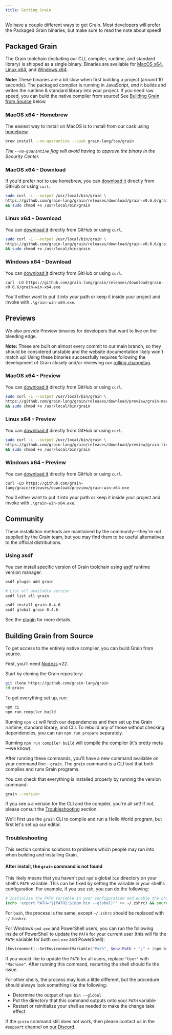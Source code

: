 ```yaml
---
title: Getting Grain
---
```


We have a couple different ways to get Grain. Most developers will prefer the Packaged Grain binaries, but make sure to read the note about speed!

## Packaged Grain

The Grain toolchain (including our CLI, compiler, runtime, and standard library) is shipped as a single binary. Binaries are available for [MacOS x64](#MacOS-x64---Homebrew), [Linux x64](#Linux-x64---Download), and [Windows x64](#Windows-x64---Download).

**Note:** These binaries are a bit slow when first building a project (around 10 seconds). The packaged compiler is running in JavaScript, _and_ it builds and writes the runtime & standard library into your project. If you need raw speed, you can build the native compiler from source! See [Building Grain from Source](#Building-Grain-from-Source) below.

### MacOS x64 - Homebrew

The easiest way to install on MacOS is to install from our cask using [homebrew](https://brew.sh).

```sh
brew install --no-quarantine --cask grain-lang/tap/grain
```

_The `--no-quarantine` flag will avoid having to approve the binary in the Security Center._

### MacOS x64 - Download

If you'd prefer not to use homebrew, you can [download it](https://github.com/grain-lang/grain/releases/download/grain-v0.6.6/grain-mac-x64) directly from GitHub or using `curl`.

```sh
sudo curl -L --output /usr/local/bin/grain \
https://github.com/grain-lang/grain/releases/download/grain-v0.6.6/grain-mac-x64 \
&& sudo chmod +x /usr/local/bin/grain
```

### Linux x64 - Download

You can [download it](https://github.com/grain-lang/grain/releases/download/grain-v0.6.6/grain-linux-x64) directly from GitHub or using `curl`.

```sh
sudo curl -L --output /usr/local/bin/grain \
https://github.com/grain-lang/grain/releases/download/grain-v0.6.6/grain-linux-x64 \
&& sudo chmod +x /usr/local/bin/grain
```

### Windows x64 - Download

You can [download it](https://github.com/grain-lang/grain/releases/download/grain-v0.6.6/grain-win-x64.exe) directly from GitHub or using `curl`.

```batch
curl -LO https://github.com/grain-lang/grain/releases/download/grain-v0.6.6/grain-win-x64.exe
```

You'll either want to put it into your path or keep it inside your project and invoke with `.\grain-win-x64.exe`.

## Previews

We also provide Preview binaries for developers that want to live on the bleeding edge.

**Note:** These are built on almost every commit to our main branch, so they should be considered unstable and the website documentation likely won't match up! Using these binaries successfully requires following the development of Grain closely and/or reviewing our [rolling changelog](https://github.com/grain-lang/grain/pulls?q=is%3Aopen+is%3Apr+label%3A%22autorelease%3A+pending%22).

### MacOS x64 - Preview

You can [download it](https://github.com/grain-lang/grain/releases/download/preview/grain-mac-x64) directly from GitHub or using `curl`.

```sh
sudo curl -L --output /usr/local/bin/grain \
https://github.com/grain-lang/grain/releases/download/preview/grain-mac-x64 \
&& sudo chmod +x /usr/local/bin/grain
```

### Linux x64 - Preview

You can [download it](https://github.com/grain-lang/grain/releases/download/preview/grain-linux-x64) directly from GitHub or using `curl`.

```sh
sudo curl -L --output /usr/local/bin/grain \
https://github.com/grain-lang/grain/releases/download/preview/grain-linux-x64 \
&& sudo chmod +x /usr/local/bin/grain
```

### Windows x64 - Preview

You can [download it](https://github.com/grain-lang/grain/releases/download/preview/grain-win-x64.exe) directly from GitHub or using `curl`.

```batch
curl -LO https://github.com/grain-lang/grain/releases/download/preview/grain-win-x64.exe
```

You'll either want to put it into your path or keep it inside your project and invoke with `.\grain-win-x64.exe`.

## Community

These installation methods are maintained by the community—they're not supplied by the Grain team, but you may find them to be useful alternatives to the official distributions.

### Using asdf

You can install specific version of Grain toolchain using [asdf](https://asdf-vm.com) runtime version manager.

```bash
asdf plugin add grain

# List all available version
asdf list all grain

asdf install grain 0.4.6
asdf global grain 0.4.6
```

See the [plugin](https://github.com/cometkim/asdf-grain) for more details.

## Building Grain from Source

To get access to the entirely native compiler, you can build Grain from source.

First, you'll need [Node.js](https://nodejs.org/en/download/current/) v22.

Start by cloning the Grain repository:

```bash
git clone https://github.com/grain-lang/grain
cd grain
```

To get everything set up, run:

```bash
npm ci
npm run compiler build
```

Running `npm ci` will fetch our dependencies and then set up the Grain runtime, standard library, and CLI. To rebuild any of those without checking dependencies, you can run `npm run prepare` separately.

Running `npm run compiler build` will compile the compiler (it's pretty meta—we know).

After running these commands, you'll have a new command available on your command line—`grain`. The `grain` command is a CLI tool that both compiles and runs Grain programs.

You can check that everything is installed properly by running the version command:

```bash
grain --version
```

If you see a a version for the CLI and the compiler, you're all set! If not, please consult the [Troubleshooting](#Troubleshooting) section.

We'll first use the `grain` CLI to compile and run a Hello World program, but first let's set up our editor.

### Troubleshooting

This section contains solutions to problems which people may run into when building and installing Grain.

#### After install, the `grain` command is not found

This likely means that you haven't put `npm`'s global `bin` directory on your shell's `PATH` variable. This can be fixed by setting the variable in your shell's configuration. For example, if you use `zsh`, you can do the following:

```bash
# Initialize the PATH variable in your configuration and enable the change
(echo 'export PATH="${PATH}:$(npm bin --global)"' >> ~/.zshrc) && source ~/.zshrc
```

For `bash`, the process is the same, except `~/.zshrc` should be replaced with `~/.bashrc`.

For Windows `cmd.exe` and PowerShell users, you can run the following inside of PowerShell to update the `PATH` for your current user (this will fix the `PATH` variable for both `cmd.exe` and PowerShell):

```powershell
[Environment]::SetEnvironmentVariable("Path", $env:Path + ";" + (npm bin --global) -join "`n","User")
```

If you would like to update the `PATH` for all users, replace `"User"` with `"Machine"`. After running this command, restarting the shell should fix the issue.

For other shells, the process may look a little different, but the procedure should always look something like the following:

- Determine the output of `npm bin --global`
- Put the directory that this command outputs onto your `PATH` variable
- Restart or reinitialize your shell as needed to make the change take effect

If the `grain` command still does not work, then please contact us in the `#support` channel on [our Discord][discord].

[discord]: https://discord.com/invite/grain-lang
